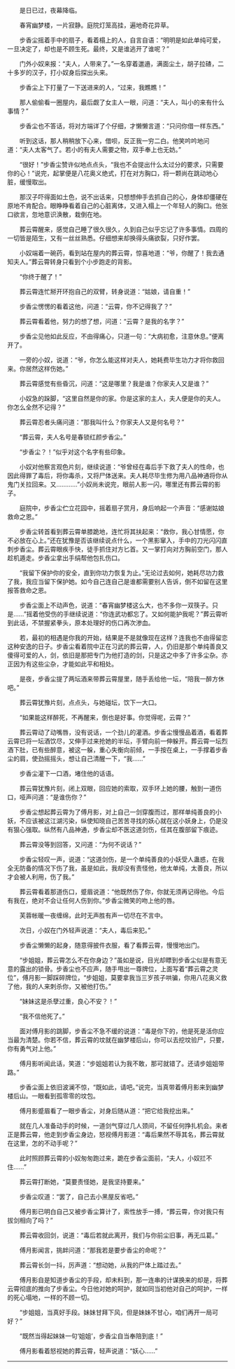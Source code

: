 <!--
  =====<< 卍 · Copyright · 卍 >>=====
  FileName: 001.md
  Directory: bu-dai-xi
  Author: Lokavit
  Birthtime: 2022/12/20 13:53:56
  -----
  Mtime: 2023/4/20 21:00:11
  WordCount: 3037
  -----
  Copyright © 1911 - 2023 Lokavit
      卍 · 小僧過境　衆生甦醒 · 卍
  =====<< 卍 · Description · 卍 >>=====

-->
　　是日已过，夜幕降临。

　　春宵幽梦楼，一片寂静。庭院灯笼高挂，遍地奇花异草。

　　步香尘摇着手中的扇子，看着榻上的人，自言自语：“明明是如此单纯可爱，一旦决定了，却也是不顾生死。最终，又是谁逃开了谁呢？”

　　门外小奴来报：“夫人，人带来了。”一名穿着邋遢，满面尘土，胡子拉碴，二十多岁的汉子，打小奴身后探出头来。

　　步香尘上下打量了一下送进来的人，“过来，我瞧瞧！”

　　那人偷偷看一圈屋内，最后觑了女主人一眼，问道：“夫人，叫小的来有什么事情？”

　　步香尘也不答话，将对方端详了个仔细，才懒懒言道：“只问你借一样东西。”

　　听到这话，那人稍稍放下心来，借呗，反正我一穷二白。他笑吟吟地问道：“夫人太客气了。若小的有夫人需要之物，双手奉上也无妨。”

　　“很好！”步香尘赞许似地点点头，“我也不会提出什么太过分的要求，只需要你的心！”说完，起掌便是八花奥义绝式，打在对方胸口，将一颗尚在跳动地心脏，缓慢取出。

　　那汉子吓得面如土色，说不出话来，只想想伸手去抓自己的心，身体却僵硬在原地不肯配合。眼睁睁看着自己的心脏离体，又进入榻上一个年轻人的胸口。他张口欲言，忽地意识涣散，栽倒在地。

　　葬云霄醒来，感觉自己睡了很久很久，久到自己似乎忘记了许多事情。四周的一切皆是陌生，又有一丝丝熟悉。仔细想来却换得头痛欲裂，只好作罢。

　　小奴端着一碗药，看到站在屋内的葬云霄，惊喜地道：“爷，你醒了！我去通知夫人。”葬云霄转身只看到个小步跑走的背影。

　　“你终于醒了！”

　　葬云霄连忙掰开环抱自己的双臂，转身说道：“姑娘，请自重！”

　　步香尘愣愣的看着这他，问道：“云霄，你不记得我了？”

　　葬云霄看着他，努力的想了想，问道：“云霄？是我的名字？”

　　步香尘见他如此反应，不由得痛心，只道一句：“大病初愈，注意休息。”便离开了。

　　一旁的小奴，说道：“爷，你怎么能这样对夫人，她耗费毕生功力才将你救回来。你居然这样伤她。”

　　葬云霄感觉有些昏沉，问道：“这是哪里？我是谁？你家夫人又是谁？”

　　小奴急的跺脚，“这里自然是你的家。你是这家的主人，夫人便是你的夫人。你怎么全然不记得？”

　　葬云霄忍者头痛问道：“那我叫什么？你家夫人又是何名号？”

　　“葬云霄，夫人名号是春锁红颜步香尘。”

　　“步香尘？！”似乎对这个名字有些印象。

　　小奴对他察言观色片刻，继续说道：“爷曾经在毒后手下救了夫人的性命，也因此得罪了毒后，将你毒杀，又将尸体送来。夫人耗尽毕生修为用八品神通将你从鬼门关拉回来。又…………”小奴尚未说完，眼前人影一闪，哪里还有葬云霄的影子。

　　庭院中，步香尘伫立花园中，摇着扇子赏月，身后响起一个声音：“感谢姑娘救命之恩。”

　　步香尘转首看到葬云霄单膝跪地，连忙将其扶起来：“救你，我心甘情愿，你不必放在心上。”还在犹豫是否该继续说点什么，一个黑影窜入，手中的刀光闪闪直刺步香尘。葬云霄眼疾手快，徒手抓住对方匕首。又一掌打向对方胸前空门，那人趁机遁走。步香尘拿出手绢帮他包扎伤口。

　　“我留下保护你的安全，直到你功力恢复为止。”无论过去如何，她耗尽功力救了我，我应当留下保护她。如今自己连自己是谁都需要别人告诉，倒不如留在这里报答救命之恩。

　　步香尘面上不动声色，说道：“春宵幽梦楼这么大，也不多你一双筷子。只是……”摇着他受伤的手继续说道：“你连武功都忘了。又如何能护我呢？”葬云霄听到此话，不禁握紧拳头，原本处理好的伤口再次渗血。

　　若，最初的相遇是你我的开始，结果是不是就像现在这样？连我也不由得留恋这种安逸的日子。步香尘看着院中正在习武的葬云霄，人，仍旧是那个单纯善良又傻得可爱的人，剑，依旧是那把专门为他打造的剑，只是这之中多了许多尘杂。亦正因为有这些尘杂，才能如此平和相处。

　　是夜，步香尘提了两坛酒来带葬云霄屋里，随手丢给他一坛，“陪我一醉方休吧。”

　　葬云霄犹豫片刻，点点头，与她碰坛，饮下一大口。

　　“如果能这样醉死，不再醒来，倒也是好事。你觉得呢，云霄？”

　　葬云霄动了动嘴唇，没有说话，一个劲儿的灌酒。步香尘慢慢品着酒，看着葬云霄已将一坛酒饮尽，又伸手过来抢她的半坛，手臂向前一伸躲开。葬云霄一坛烈酒下肚，已有些醉意，被这一躲，重心失衡向前倾，一手按在桌上，一手撑着步香尘的肩，使劲摇摇头，想让自己清醒一下，“我……”

　　步香尘灌下一口酒，堵住他的话语。

　　葬云霄犹豫片刻，闭上双眼，回应她的索取，双手环上她的腰，触到一道伤口，哑声问道：“是谁伤你？”

　　步香尘想起葬云霄为了傅月影，对上自己一剑穿腹而过，那样单纯善良的小妖，不应该被这江湖污染，纵使知晓自己苦苦寻找的妖心就在这小妖身上，仍是没有狠心强取。纵然有八品神通，步香尘却不医这道剑伤，任其在腹部留下痕迹。

　　葬云霄没等到回答，又问道：“为何不说话？”

　　步香尘轻叹一声，说道：“这道剑伤，是一个单纯善良的小妖受人蛊惑，在我全无防备的情况下伤了我，虽是如此，我却没有责怪他，他太单纯，太善良，所以才会被人利用，伤了我。”

　　葬云霄看着那道伤口，蹙眉说道：“他既然伤了你，你就无须再记得他。今后有我在，绝对不会让任何人伤到你。”步香尘微笑的吻上他的唇。

　　芙蓉帐暖一夜缠绵，此时无声胜有声一切尽在不言中。

　　次日，小奴在门外轻声说道：“夫人，毒后来犯。”

　　步香尘懒懒的起身，随意得披件衣服，看了看葬云霄，慢慢地出门。

　　“步姐姐，葬云霄怎么不在你身边？”虽如是说，目光却瞟到步香尘似是有意无意的露出的锁骨。步香尘也不应声，随手甩出一尊牌位，上面写着“葬云霄之灵位”，傅月影一脚踩碎牌位，“步姐姐，莫要拿我当三岁孩子哄骗，你用八花奥义救了他，我的人来刺杀你，又被他打伤。”

　　“妹妹这是杀孽过重，良心不安？！”

　　“我不信他死了。”

　　面对傅月影的跳脚，步香尘不急不缓的说道：“毒是你下的，他是死是活你应当最为清楚。你若不信，葬云霄的坟就在幽梦楼后山，你可以去挖坟验尸，只要，你有勇气对上他。”

　　傅月影听闻此话，笑道：“步姐姐若认为我不敢，那可就错了。还请步姐姐带路。”

　　步香尘面上依旧波澜不惊，“既如此，请吧。”说完，当真带着傅月影来到幽梦楼后山。一眼看到孤零零的坟包。

　　傅月影蹙眉看了一眼步香尘，对身后随从道：“把它给我挖出来。”

　　就在几人准备动手的时候，一道剑气穿过几人颈间，不留任何挣扎机会。来者正是葬云霄，他走到步香尘身边，怒视傅月影道：“毒后果然不辱其名，葬云霄就在这里，怎的不动手呢？”

　　此时照顾葬云霄的小奴匆匆跑过来，跪在步香尘面前，“夫人，小奴拦不住……”

　　葬云霄打断她，“莫要责怪她，是我坚持要来。”

　　步香尘叹道：“罢了，自己去小黑屋反省吧。”

　　傅月影已明白自己又被步香尘算计了，索性放手一搏，“葬云霄，你对我只有拔剑相向了吗？”

　　葬云霄收回剑，说道：“毒后若就此离开，我们与你前尘旧事，再无瓜葛。”

　　傅月影闻言，挑衅问道：“那我若是要步香尘的命呢？”

　　葬云霄长剑一抖，厉声道：“想动她，从我的尸体上踏过去。”

　　傅月影自是知道步香尘的手段，却未料到，那一连串的计谋换来的却是，将葬云霄彻底的推向了步香尘。今日他对她的呵护，就如同当初他对自己的呵护，一样的死心塌地，一样的不顾一切。

　　“步姐姐，当真好手段。妹妹甘拜下风，但是妹妹不甘心，咱们再开一局可好？”

　　“既然当得起妹妹一句‘姐姐’，步香尘自当奉陪到底！”

　　傅月影看着怒视她的葬云霄，轻声说道：“妖心……”

---
